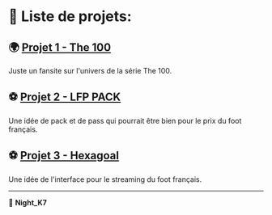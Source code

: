 # 📌 Liste de projets:

## 🌍 [Projet 1 - The 100](https://nightk7.github.io/The100/)
Juste un fansite sur l'univers de la série The 100.

## ⚽ [Projet 2 - LFP PACK](https://nightk7.github.io/LFP_PACK)
Une idée de pack et de pass qui pourrait être bien pour le prix du foot français.

## ⚽ [Projet 3 - Hexagoal](https://nightk7.github.io/Hexagoal)
Une idée de l'interface pour le streaming du foot français.

---

👤 **Night_K7**
